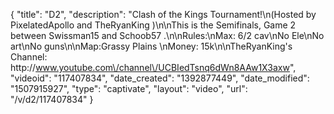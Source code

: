 {
    "title": "D2",
    "description": "Clash of the Kings Tournament!\n(Hosted by PixelatedApollo and TheRyanKing )\n\nThis is the Semifinals, Game 2 between Swissman15 and Schoob57 .\n\nRules:\nMax: 6\/2 cav\nNo Ele\nNo art\nNo guns\n\nMap:Grassy Plains \nMoney: 15k\n\nTheRyanKing's Channel: http:\/\/www.youtube.com\/channel\/UCBIedTsnq6dWn8AAw1X3axw",
    "videoid": "117407834",
    "date_created": "1392877449",
    "date_modified": "1507915927",
    "type": "captivate",
    "layout": "video",
    "url": "\/v\/d2\/117407834"
}